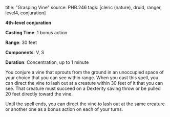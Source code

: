 title: "Grasping Vine"
source: PHB.246
tags: [cleric (nature), druid, ranger, level4, conjuration]

**4th-level conjuration**

**Casting Time**: 1 bonus action

**Range**: 30 feet

**Components**: V, S

**Duration**: Concentration, up to 1 minute

You conjure a vine that sprouts from the ground in an unoccupied space of your choice that you can see within range. When you cast this spell, you can direct the vine to lash out at a creature within 30 feet of it that you can see. That creature must succeed on a Dexterity saving throw or be pulled 20 feet directly toward the vine.

Until the spell ends, you can direct the vine to lash out at the same creature or another one as a bonus action on each of your turns.

